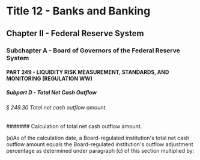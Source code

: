 
# Title 12 - Banks and Banking
## Chapter II - Federal Reserve System
### Subchapter A - Board of Governors of the Federal Reserve System
#### PART 249 - LIQUIDITY RISK MEASUREMENT, STANDARDS, AND MONITORING (REGULATION WW)
##### Subpart D - Total Net Cash Outflow
###### § 249.30 Total net cash outflow amount.
####### Calculation of total net cash outflow amount.

(a)As of the calculation date, a Board-regulated institution's total net cash outflow amount equals the Board-regulated institution's outflow adjustment percentage as determined under paragraph (c) of this section multiplied by:
